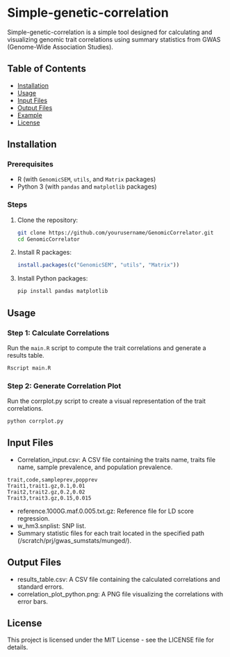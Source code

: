 # Simple-genetic-correlation

Simple-genetic-correlation  is a simple tool designed for calculating and visualizing genomic trait correlations using summary statistics from GWAS (Genome-Wide Association Studies).

## Table of Contents

- [Installation](#installation)
- [Usage](#usage)
- [Input Files](#input-files)
- [Output Files](#output-files)
- [Example](#example)
- [License](#license)

## Installation

### Prerequisites

- R (with `GenomicSEM`, `utils`, and `Matrix` packages)
- Python 3 (with `pandas` and `matplotlib` packages)

### Steps

1. Clone the repository:

    ```bash
    git clone https://github.com/yourusername/GenomicCorrelator.git
    cd GenomicCorrelator
    ```

2. Install R packages:

    ```r
    install.packages(c("GenomicSEM", "utils", "Matrix"))
    ```

3. Install Python packages:

    ```bash
    pip install pandas matplotlib
    ```

## Usage

### Step 1: Calculate Correlations

Run the `main.R` script to compute the trait correlations and generate a results table.

```bash
Rscript main.R
```

### Step 2: Generate Correlation Plot
Run the corrplot.py script to create a visual representation of the trait correlations.

```bash
python corrplot.py
```

## Input Files
- Correlation_input.csv: A CSV file containing the traits name, traits file name, sample prevalence, and population prevalence.
```
trait,code,sampleprev,popprev
Trait1,trait1.gz,0.1,0.01
Trait2,trait2.gz,0.2,0.02
Trait3,trait3.gz,0.15,0.015
```
- reference.1000G.maf.0.005.txt.gz: Reference file for LD score regression.
- w_hm3.snplist: SNP list.
- Summary statistic files for each trait located in the specified path (/scratch/prj/gwas_sumstats/munged/).

## Output Files
- results_table.csv: A CSV file containing the calculated correlations and standard errors.
- correlation_plot_python.png: A PNG file visualizing the correlations with error bars.

## License
This project is licensed under the MIT License - see the LICENSE file for details.
